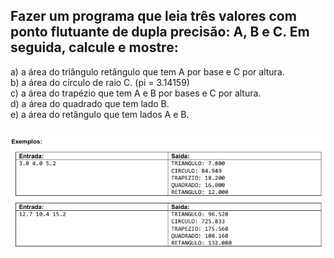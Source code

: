##  Fazer um programa que leia três valores com ponto flutuante de dupla precisão: A, B e C. Em seguida, calcule e mostre:  

a) a área do triângulo retângulo que tem A por base e C por altura.  
b) a área do círculo de raio C. (pi = 3.14159)  
c) a área do trapézio que tem A e B por bases e C por altura.  
d) a área do quadrado que tem lado B.  
e) a área do retângulo que tem lados A e B.

##

![alt text](image.png)